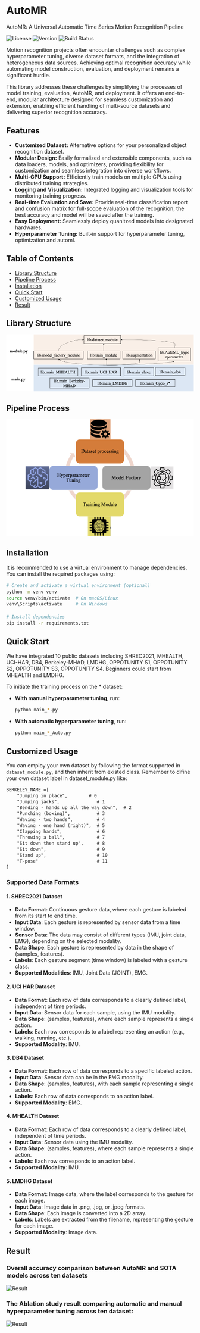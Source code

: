# AutoMR
AutoMR: A Universal Automatic Time Series Motion Recognition Pipeline

![License](https://img.shields.io/badge/license-1)
![Version](https://img.shields.io/badge/release-1)
![Build Status](https://img.shields.io/badge/build-1)

Motion recognition projects often encounter challenges such as complex hyperparameter tuning, diverse dataset formats, and the integration of heterogeneous data sources. Achieving optimal recognition accuracy while automating model construction, evaluation, and deployment remains a significant hurdle.

This library addresses these challenges by simplifying the processes of model training, evaluation, AutoMR, and deployment. It offers an end-to-end, modular architecture designed for seamless customization and extension, enabling efficient handling of multi-source datasets and delivering superior recognition accuracy.

## Features
- **Customized Dataset:** Alternative options for your personalized object recognition dataset.
- **Modular Design:** Easily formalized and extensible components, such as data loaders, models, and optimizers, providing flexibility for customization and seamless integration into diverse workflows.
- **Multi-GPU Support:** Efficiently train models on multiple GPUs using distributed training strategies.
- **Logging and Visualization:** Integrated logging and visualization tools for monitoring training progress.
- **Real-time Evaluation and Save:** Provide real-time classification report and confusion matrix for full-scope evaluation of the recognition, the best accuracy and model will be saved after the training.
- **Easy Deployment:** Seamlessly deploy quanitzed models into designated hardwares.
- **Hyperparameter Tuning:** Built-in support for hyperparameter tuning, optimization and automl.

## Table of Contents
- [Library Structure](#library-structure)
- [Pipeline Process](#pipeline-process)
- [Installation](#installation)
- [Quick Start](#quick-start)
- [Customized Usage](#usage)
- [Result](#result)


## Library Structure
![Library Structure](figure/dependencies.png)

## Pipeline Process
![Pipeline Process](figure/process.png)

## Installation
It is recommended to use a virtual environment to manage dependencies. You can install the required packages using:
```sh
# Create and activate a virtual environment (optional)
python -m venv venv
source venv/bin/activate  # On macOS/Linux
venv\Scripts\activate     # On Windows

# Install dependencies
pip install -r requirements.txt
```

## Quick Start
We have integrated 10 public datasets including SHREC2021, MHEALTH, UCI-HAR, DB4, Berkeley-MHAD, LMDHG, OPPOTUNITY S1, OPPOTUNITY S2, OPPOTUNITY S3, OPPOTUNITY S4. Beginners could start from MHEALTH and LMDHG.

To initiate the training process on the * dataset:

- **With manual hyperparameter tuning**, run:
  ```sh
  python main_*.py

- **With automatic hyperparameter tuning**, run:
  ```sh
  python main_*_Auto.py

## Customized Usage

You can employ your own dataset by following the format supported in `dataset_module.py`, and then inherit from existed class. Remember to difine your own dataset label in dataset_module.py like:
```
BERKELEY_NAME =[
    "Jumping in place",        # 0
    "Jumping jacks",              # 1
    "Bending - hands up all the way down",  # 2
    "Punching (boxing)",          # 3
    "Waving - two hands",         # 4
    "Waving - one hand (right)",  # 5
    "Clapping hands",             # 6
    "Throwing a ball",            # 7
    "Sit down then stand up",     # 8
    "Sit down",                   # 9
    "Stand up",                   # 10
    "T-pose"                      # 11
] 
```
### Supported Data Formats

#### 1. SHREC2021 Dataset
- **Data Format**: Continuous gesture data, where each gesture is labeled from its start to end time.
- **Input Data**: Each gesture is represented by sensor data from a time window.
- **Sensor Data**: The data may consist of different types (IMU, joint data, EMG), depending on the selected modality.
- **Data Shape**: Each gesture is represented by data in the shape of (samples, features).
- **Labels**: Each gesture segment (time window) is labeled with a gesture class.
- **Supported Modalities**: IMU, Joint Data (JOINT), EMG.

#### 2. UCI HAR Dataset
- **Data Format**: Each row of data corresponds to a clearly defined label, independent of time periods.
- **Input Data**: Sensor data for each sample, using the IMU modality.
- **Data Shape**: (samples, features), where each sample represents a single action.
- **Labels**: Each row corresponds to a label representing an action (e.g., walking, running, etc.).
- **Supported Modality**: IMU.

#### 3. DB4 Dataset
- **Data Format**: Each row of data corresponds to a specific labeled action.
- **Input Data**: Sensor data can be in the EMG modality.
- **Data Shape**: (samples, features), with each sample representing a single action.
- **Labels**: Each row of data corresponds to an action label.
- **Supported Modality**: EMG.

#### 4. MHEALTH Dataset
- **Data Format**: Each row of data corresponds to a clearly defined label, independent of time periods.
- **Input Data**: Sensor data using the IMU modality.
- **Data Shape**: (samples, features), where each sample represents a single action.
- **Labels**: Each row corresponds to an action label.
- **Supported Modality**: IMU.

#### 5. LMDHG Dataset
- **Data Format**: Image data, where the label corresponds to the gesture for each image.
- **Input Data**: Image data in .png, .jpg, or .jpeg formats.
- **Data Shape**: Each image is converted into a 2D array.
- **Labels**: Labels are extracted from the filename, representing the gesture for each image.
- **Supported Modality**: Image data.

## Result
### Overall accuracy comparison between AutoMR and SOTA models across ten datasets
![Result](figure/overall_accuracy.png)
### The Ablation study result comparing automatic and manual hyperparameter tuning across ten dataset:
![Result](figure/ablation.png)
